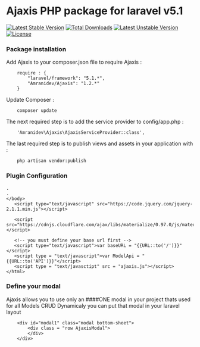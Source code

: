 # Ajaxis PHP package for laravel v5.1 
[![Latest Stable Version](https://poser.pugx.org/amranidev/ajaxis/v/stable)](https://packagist.org/packages/amranidev/ajaxis) [![Total Downloads](https://poser.pugx.org/amranidev/ajaxis/downloads)](https://packagist.org/packages/amranidev/ajaxis)
[![Latest Unstable Version](https://poser.pugx.org/amranidev/ajaxis/v/unstable)](https://packagist.org/packages/amranidev/ajaxis) 
[![License](https://poser.pugx.org/amranidev/ajaxis/license)](https://packagist.org/packages/amranidev/ajaxis)
### Package installation ###
 
Add Ajaxis to your composer.json file to require Ajaxis :
```
    require : {
        "laravel/framework": "5.1.*",
        "Amranidev/Ajaxis": "1.2.*"
    }
```
 
Update Composer :
```
    composer update
```
 
The next required step is to add the service provider to config/app.php :
```
    'Amranidev\Ajaxis\AjaxisServiceProvider::class',
```
 
 The last required step is to publish views and assets in your application with :
```
    php artisan vendor:publish
```
### Plugin Configuration ###
 
```
.
.
</body>
   <script type="text/javascript" src="https://code.jquery.com/jquery-2.1.1.min.js"></script>
   
   <script src="https://cdnjs.cloudflare.com/ajax/libs/materialize/0.97.0/js/materialize.min.js"></script>
   
   <!-- you must define your base url first -->
   <script type="text/javascript">var baseURL = "{{URL::to('/')}}"</script>
   <script type = "text/javascript">var ModelApi = "{{URL::to('API')}}"</script>
   <script type = "text/javasctipt" src = "ajaxis.js"></script>
</html>

```
### Define your modal ###
Ajaxis allows you to use only an ####ONE modal in your project thats used for all Models CRUD Dynamicaly 
you can put that modal in your laravel layout 
```
    <div id="modal1" class="modal bottom-sheet">
        <div class = "row AjaxisModal">
        </div>
    </div>
```

